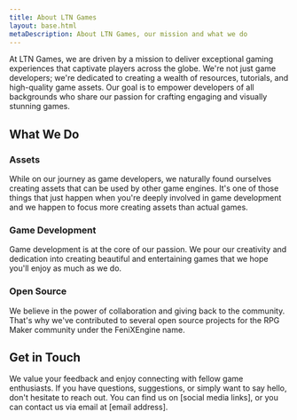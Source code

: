 ```yaml
---
title: About LTN Games
layout: base.html
metaDescription: About LTN Games, our mission and what we do
---
```


At LTN Games, we are driven by a mission to deliver exceptional gaming experiences that captivate players across the globe. We're not just game developers; we're dedicated to creating a wealth of resources, tutorials, and high-quality game assets. Our goal is to empower developers of all backgrounds who share our passion for crafting engaging and visually stunning games.

## What We Do

### Assets

While on our journey as game developers, we naturally found ourselves creating assets that can be used by other game engines. It's one of those things that just happen when you're deeply involved in game development and we happen to focus more creating assets than actual games.

### Game Development

Game development is at the core of our passion. We pour our creativity and dedication into creating beautiful and entertaining games that we hope you'll enjoy as much as we do.

### Open Source

We believe in the power of collaboration and giving back to the community. That's why we've contributed to several open source projects for the RPG Maker community under the FeniXEngine name.

## Get in Touch

We value your feedback and enjoy connecting with fellow game enthusiasts. If you have questions, suggestions, or simply want to say hello, don't hesitate to reach out. You can find us on [social media links], or you can contact us via email at [email address].
